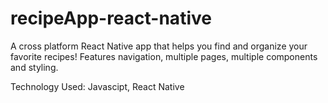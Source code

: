 # recipeApp-react-native

A cross platform React Native app that helps you find and organize your favorite recipes!  Features navigation, multiple pages, multiple components and styling.

Technology Used: Javascipt, React Native



